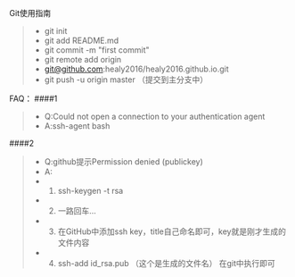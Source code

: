 Git使用指南

>* git init
>* git add README.md
>* git commit -m "first commit"
>* git remote add origin  
>* git@github.com:healy2016/healy2016.github.io.git
>* git push -u origin master  （提交到主分支中）



FAQ：
####1
>* Q:Could not open a connection to your authentication agent
>* A:ssh-agent bash

####2
>* Q:github提示Permission denied (publickey)
>* A:    
>*  1) ssh-keygen -t rsa  
>*  2) 一路回车...  
>*  3) 在GitHub中添加ssh key，title自己命名即可，key就是刚才生成的文件内容  
>*  4) ssh-add id_rsa.pub （这个是生成的文件名） 在git中执行即可

